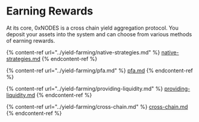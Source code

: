 # Earning Rewards

At its core, 0xNODES is a cross chain yield aggregation protocol. You deposit your assets into the system and can choose from various methods of earning rewards.

{% content-ref url="../yield-farming/native-strategies.md" %}
[native-strategies.md](../yield-farming/native-strategies.md)
{% endcontent-ref %}

{% content-ref url="../yield-farming/pfa.md" %}
[pfa.md](../yield-farming/pfa.md)
{% endcontent-ref %}

{% content-ref url="../yield-farming/providing-liquidity.md" %}
[providing-liquidity.md](../yield-farming/providing-liquidity.md)
{% endcontent-ref %}

{% content-ref url="../yield-farming/cross-chain.md" %}
[cross-chain.md](../yield-farming/cross-chain.md)
{% endcontent-ref %}
